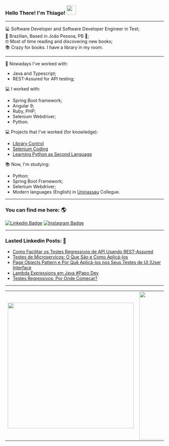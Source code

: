 ### Hello There! I'm Thiago! <img src="https://raw.githubusercontent.com/iampavangandhi/iampavangandhi/master/gifs/Hi.gif" width="30px">

---------

💻 Software Developer and Software Developer Engineer in Test;<br>
🏡 Brazilian, Based in João Pessoa, PB 📍;<br>
🤓 Most of time reading and discovering new books;<br>
📚 Crazy for books. I have a library in my room.<br>

---------

👷 Nowadays I've worked with:
* Java and Typescript;
* REST-Assured for API testing;

💻 I worked with:
* Spring Boot framework;
* Angular 9;
* Ruby, PHP;<br>
* Selenium Webdriver;<br>
* Python.

💻 Projects that I've worked (for knowledge):
* [Library Control](https://github.com/thiagofb84jp/library-control)<br>
* [Selenium Coding](https://github.com/thiagofb84jp/selenium-coding)<br>
* [Learning Python as Second Language](https://github.com/thiagofb84jp/python-exercises)


📚 Now, I'm studying:
* Python;<br>
* Spring Boot Framework;<br>
* Selenium Webdriver;<br>
* Modern languages (English) in [Uninassau](https://www.uninassau.edu.br/) Collegue.<br>

---------

### You can find me here: 🌎
[![Linkedin Badge](https://img.shields.io/badge/-ThiagoFerreira-blue?style=flat-square&logo=Linkedin&logoColor=white&link=https://www.linkedin.com/in/thiago-ferreira-barbosa-ctfl-68072310b)](https://www.linkedin.com/in/thiago-ferreira-barbosa-ctfl-68072310b)
[![Instagram Badge](https://img.shields.io/badge/-Instagram-blue?style=flat-square&logo=Instagram&logoColor=white&link=https://www.instagram.com/thiagofb84jp/)](https://www.instagram.com/thiagofb84jp/)

---------

### Lasted Linkedin Posts: 📕
- [Como Facilitar os Testes Regressivos de API Usando REST-Assured](https://www.linkedin.com/pulse/como-facilitar-os-testes-regressivos-de-api-usando-thiago/)
- [Testes de Microserviços: O Que São e Como Aplicá-los](https://www.linkedin.com/pulse/testes-de-microservi%C3%A7os-o-que-s%C3%A3o-e-como-aplic%C3%A1-los-thiago/)
- [Page Objects Pattern e Por Quê Aplicá-los nos Seus Testes de UI (User Interface](https://www.linkedin.com/pulse/page-objects-pattern-e-por-qu%C3%AA-aplic%C3%A1-lo-nos-seus-de-thiago/)
- [Lambda Expressions em Java #Papo Dev](https://www.linkedin.com/pulse/lambda-expressions-em-java-papodev-thiago-ferreira-barbosa-ctfl/)
- [Testes Regressivos: Por Onde Começar?](https://www.linkedin.com/pulse/testes-regressivos-por-onde-come%C3%A7ar-thiago-ferreira-barbosa-ctfl/)

---------

<center>
  <table>
    <tr>
        <td><img width="400px" align="left" src="https://github-readme-stats.vercel.app/api/top-langs/?username=thiagofb84jp&hide=html&layout=compact&theme=tokyonight" /></td>
        <td><img width="470px" align="left" src="https://github-readme-stats.vercel.app/api?username=thiagofb84jp&theme=tokyonight" /></td>
    </tr>   
  </table>
</center>

